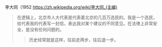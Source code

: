 李大同（1952
https://zh.wikipedia.org/wiki/李大同_(主编)
>在逻辑上，北京市人大代表是代表着北京的几百万选民的。我是一个选民，给代表我的代表写一封信，表达我对某个建议的不同意见。在法律上非常安全，是没有任何问题的。
>>历史经常就是这样，往前走两步，往后退一步。